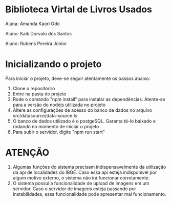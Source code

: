 
# Biblioteca Virtal de Livros Usados

Aluna: Amanda Kaori Odo

Aluno: Kaik Dorvalo dos Santos

Aluno: Rubens Pereira Júnior


# Inicializando o projeto

Para iniciar o projeto, deve-se seguir atentamente os passos abaixo:

1. Clone o repositórrio
2. Entre na pasta do projeto
3. Rode o comando "npm install" para instalar as dependências. Atente-se para a versão do nodejs utilizada no projeto
4. Altere as configurações de acesso do banco de dados no arquivo src/datasource/data-source.ts
5. O banco de dados utilizado é o postgeSQL. Garanta tê-lo baixado e rodando no momento de iniciar o projeto
4. Para subir o servidor, digite "npm run start"


# ATENÇÃO

1. Algumas funções do sistema precisam indispensavelmente da utilização da api de localidades do IBGE. Caso essa api esteja indisponível por algum motivo externo, o sistema não irá funcionar corretamente.
2. O sistema possui a funcionalidade de upload de imagens em um servidor. Caso o servidor de imagens esteja passando por instabilidades, essa funcionalidade pode apresentar mal funcionamento.